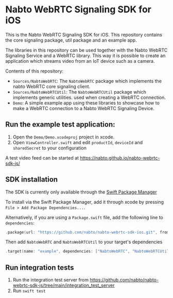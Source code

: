 # Nabto WebRTC Signaling SDK for iOS

This is the Nabto WebRTC Signaling SDK for iOS. This repository contains the core signaling package, util package and an example app.

The libraries in this repository can be used together with the Nabto WebRTC Signaling Service and a WebRTC library. This way it is possible to create an application which streams video from an IoT device such as a camera.

Contents of this repository:
  * `Sources/NabtoWebRTC`: The `NabtoWebRTC` package which implements the nabto
    WebRTC core signaling client.
  * `Sources/NabtoWebRTCUtil`: The `NabtoWebRTCUtil` package which implements generic utilities.
    used when creating a WebRTC connection.
  * `Demo`: A simple example app using these libraries to showcase how to make a
    WebRTC connection to a Nabto WebRTC Signaling Device.

## Run the example test application:

1. Open the `Demo/Demo.xcodeproj` project in xcode.
2. Open `ViewController.swift` and edit `productId`, `deviceId` and `sharedSecret`
   to your configuration

A test video feed can be started at https://nabto.github.io/nabto-webrtc-sdk-js/

## SDK installation

The SDK is currently only available through the [Swift Package Manager](https://www.swift.org/documentation/package-manager/)

To install via the Swift Package Manager, add it through xcode by pressing `File > Add Package Dependencies...`.

Alternatively, if you are using a `Package.swift` file, add the following line to `dependencies`:

```swift
.package(url: "https://github.com/nabto/nabto-webrtc-sdk-ios.git", from: "x.x.x")
```

Then add `NabtoWebRTC` and `NabtoWebRTCUtil` to your target's dependencies

```swift
.target(name: "example", dependencies: ["NabtoWebRTC", "NabtoWebRTCUtil"]),
```

## Run integration tests
1. Run the integration test server from <https://github.com/nabto/nabto-webrtc-sdk-js/tree/main/integration_test_server>
2. Run `swift test`